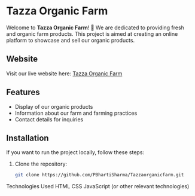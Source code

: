# Tazza Organic Farm

Welcome to **Tazza Organic Farm**! 🌿 We are dedicated to providing fresh and organic farm products. This project is aimed at creating an online platform to showcase and sell our organic products.

## Website

Visit our live website here: [Tazza Organic Farm](https://tazzaorganic.netlify.app/)

## Features

- Display of our organic products
- Information about our farm and farming practices
- Contact details for inquiries

## Installation

If you want to run the project locally, follow these steps:

1. Clone the repository:

   ```bash
   git clone https://github.com/PBhartiSharma/Tazzaorganicfarm.git


Technologies Used
HTML
CSS
JavaScript (or other relevant technologies)
